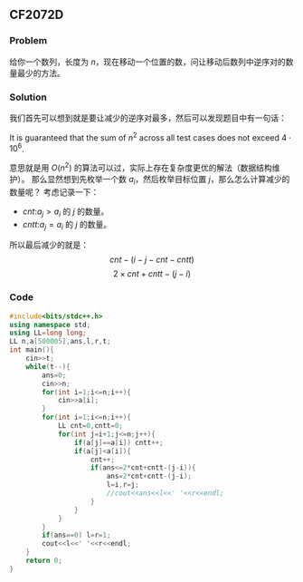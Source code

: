 ## CF2072D
### Problem
给你一个数列，长度为 $n$，现在移动一个位置的数，问让移动后数列中逆序对的数量最少的方法。
### Solution
我们首先可以想到就是要让减少的逆序对最多，然后可以发现题目中有一句话：

It is guaranteed that the sum of $n^2$ across all test cases does not exceed $4⋅10^6$.

意思就是用 $O(n^2)$ 的算法可以过，实际上存在复杂度更优的解法（数据结构维护）。
那么显然想到先枚举一个数 $a_i$，然后枚举目标位置 $j$，那么怎么计算减少的数量呢？
考虑记录一下：

- $cnt$:$a_j>a_i$ 的 $j$ 的数量。
- $cntt$:$a_j=a_i$ 的 $j$ 的数量。

所以最后减少的就是：
$$cnt-(i-j-cnt-cntt)$$
$$2\times cnt+cntt-(j-i)$$

### Code

```cpp
#include<bits/stdc++.h>
using namespace std;
using LL=long long;
LL n,a[500005],ans,l,r,t;
int main(){
    cin>>t;
    while(t--){
        ans=0;
        cin>>n;
        for(int i=1;i<=n;i++){
            cin>>a[i];
        }
        for(int i=1;i<=n;i++){
            LL cnt=0,cntt=0;
            for(int j=i+1;j<=n;j++){
                if(a[j]==a[i]) cntt++;
                if(a[j]<a[i]){
                    cnt++;
                    if(ans<=2*cnt+cntt-(j-i)){
                        ans=2*cnt+cntt-(j-i);
                        l=i,r=j;
                        //cout<<ans<<l<<' '<<r<<endl;
                    }
                }
            }
        }
        if(ans==0) l=r=1;
        cout<<l<<' '<<r<<endl;
    }
    return 0;
}
```
